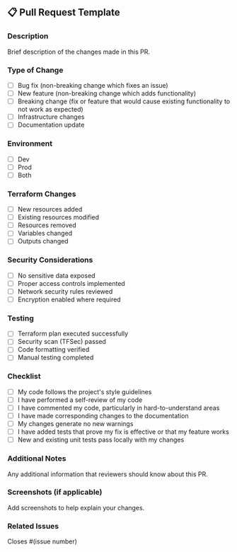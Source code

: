 ## 📋 Pull Request Template

### Description
Brief description of the changes made in this PR.

### Type of Change
- [ ] Bug fix (non-breaking change which fixes an issue)
- [ ] New feature (non-breaking change which adds functionality)
- [ ] Breaking change (fix or feature that would cause existing functionality to not work as expected)
- [ ] Infrastructure changes
- [ ] Documentation update

### Environment
- [ ] Dev
- [ ] Prod
- [ ] Both

### Terraform Changes
- [ ] New resources added
- [ ] Existing resources modified
- [ ] Resources removed
- [ ] Variables changed
- [ ] Outputs changed

### Security Considerations
- [ ] No sensitive data exposed
- [ ] Proper access controls implemented
- [ ] Network security rules reviewed
- [ ] Encryption enabled where required

### Testing
- [ ] Terraform plan executed successfully
- [ ] Security scan (TFSec) passed
- [ ] Code formatting verified
- [ ] Manual testing completed

### Checklist
- [ ] My code follows the project's style guidelines
- [ ] I have performed a self-review of my code
- [ ] I have commented my code, particularly in hard-to-understand areas
- [ ] I have made corresponding changes to the documentation
- [ ] My changes generate no new warnings
- [ ] I have added tests that prove my fix is effective or that my feature works
- [ ] New and existing unit tests pass locally with my changes

### Additional Notes
Any additional information that reviewers should know about this PR.

### Screenshots (if applicable)
Add screenshots to help explain your changes.

### Related Issues
Closes #(issue number)
